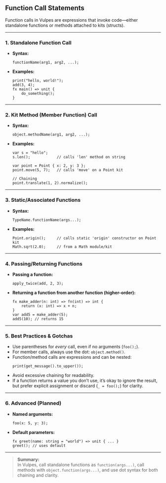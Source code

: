 ## Function Call Statements

Function calls in Vulpes are expressions that invoke code—either standalone functions or methods attached to kits (structs).

---

### 1. **Standalone Function Call**

- **Syntax:**  
  ```
  functionName(arg1, arg2, ...);
  ```
- **Examples:**
  ```vlp
  print("hello, world!");
  add(3, 4);
  fx main() => unit {
      do_something();
  }
  ```

---

### 2. **Kit Method (Member Function) Call**

- **Syntax:**  
  ```
  object.methodName(arg1, arg2, ...);
  ```
- **Examples:**
  ```vlp
  var s = "hello";
  s.len();            // calls 'len' method on string

  var point = Point { x: 2, y: 3 };
  point.move(5, 7);   // calls 'move' on a Point kit

  // Chaining
  point.translate(1, 2).normalize();
  ```

---

### 3. **Static/Associated Functions**

- **Syntax:**  
  ```
  TypeName.functionName(args...);
  ```
- **Examples:**
  ```vlp
  Point.origin();     // calls static 'origin' constructor on Point kit
  Math.sqrt(2.0);     // from a Math module/kit
  ```

---

### 4. **Passing/Returning Functions**

- **Passing a function:**
  ```vlp
  apply_twice(add, 2, 3);
  ```
- **Returning a function from another function (higher-order):**
  ```vlp
  fx make_adder(n: int) => fn(int) => int {
      return (x: int) => x + n;
  }
  var add5 = make_adder(5);
  add5(10); // returns 15
  ```

---

### 5. **Best Practices & Gotchas**

- Use parentheses for *every* call, even if no arguments (`foo();`).
- For member calls, always use the dot: `object.method()`.
- Function/method calls are expressions and can be nested:
  ```vlp
  print(get_message().to_upper());
  ```
- Avoid excessive chaining for readability.
- If a function returns a value you don’t use, it’s okay to ignore the result, but prefer explicit assignment or discard (`_ = foo();`) for clarity.

---

### 6. **Advanced (Planned)**

- **Named arguments:**  
  ```vlp
  foo(x: 5, y: 3);
  ```
- **Default parameters:**  
  ```vlp
  fx greet(name: string = "world") => unit { ... }
  greet(); // uses default
  ```

---

> **Summary:**  
> In Vulpes, call standalone functions as `function(args...)`, call methods with `object.function(args...)`, and use dot syntax for both chaining and clarity.
